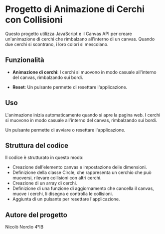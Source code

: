 # Progetto di Animazione di Cerchi con Collisioni

Questo progetto utilizza JavaScript e il Canvas API per creare un'animazione di cerchi che rimbalzano all'interno di un canvas. Quando due cerchi si scontrano, i loro colori si mescolano.

## Funzionalità

- **Animazione di cerchi**: I cerchi si muovono in modo casuale all'interno del canvas, rimbalzando sui bordi.

- **Reset**: Un pulsante permette di resettare l'applicazione.

## Uso

L'animazione inizia automaticamente quando si apre la pagina web. I cerchi si muovono in modo casuale all'interno del canvas, rimbalzando sui bordi.

Un pulsante permette di avviare o resettare l'applicazione.

## Struttura del codice

Il codice è strutturato in questo modo:

- Creazione dell'elemento canvas e impostazione delle dimensioni.
- Definizione della classe Circle, che rappresenta un cerchio che può muoversi, rilevare collisioni con altri cerchi.
- Creazione di un array di cerchi.
- Definizione di una funzione di aggiornamento che cancella il canvas, muove i cerchi, li disegna e controlla le collisioni.
- Aggiunta di un pulsante per resettare l'applicazione.

## Autore del progetto

Nicolò Nordio 4°IB